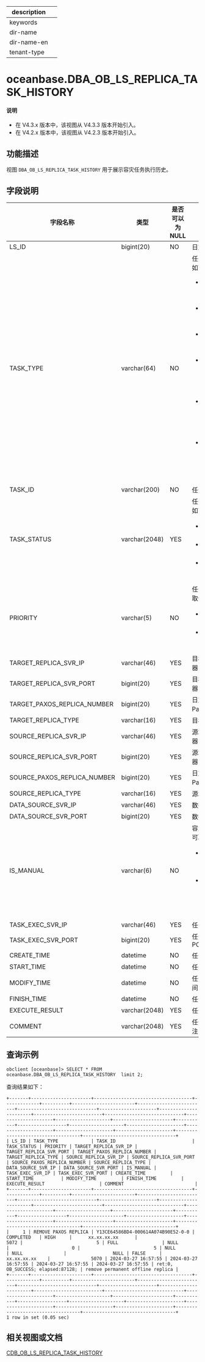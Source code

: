 |description||
|---|---|
|keywords||
|dir-name||
|dir-name-en||
|tenant-type||

# oceanbase.DBA_OB_LS_REPLICA_TASK_HISTORY

<main id="notice" type='explain'>
  <h4>说明</h4>
  <ul><li>在 V4.3.x 版本中，该视图从 V4.3.3 版本开始引入。</li><li>在 V4.2.x 版本中，该视图从 V4.2.3 版本开始引入。</li></ul>
</main>

## 功能描述

视图 `DBA_OB_LS_REPLICA_TASK_HISTORY` 用于展示容灾任务执行历史。

## 字段说明

| **字段名称** | **类型** | **是否可以为 NULL** | **描述** |
| --- | --- | --- | --- |
| LS_ID | bigint(20) | NO | 日志流 ID |
| TASK_TYPE | varchar(64) | NO | 任务类型，取值如下：<ul><li>`MIGRATE REPLICA`：迁移副本</li><li>`ADD REPLICA`：增加副本</li><li>`TYPE TRANSFORM`：副本类型转换</li><li>`REMOVE PAXOS REPLICA`：删除 Paxos 成员副本</li><li>`REMOVE NON PAXOS REPLICA`：删除非 Paxos 成员副本</li><li>`MODIFY PAXOS REPLICA NUMBER`：修改法定副本数</li></ul>|
| TASK_ID | varchar(200) | NO | 任务 ID |
| TASK_STATUS | varchar(2048) | YES | 任务状态，取值如下：<ul><li>`INPROGRESS`：调度运行中</li><li>`COMPLETED`：任务完成</li><li>`CANCELED` ：任务取消</li></ul>|
| PRIORITY | varchar(5) | NO | 任务优先级，可取值：<ul><li>`LOW`：低优先级的任务</li><li>`HIGH`：高优先级的任务</li></ul>|
| TARGET_REPLICA_SVR_IP | varchar(46) | YES | 目标副本所在机器 IP |
| TARGET_REPLICA_SVR_PORT | bigint(20) | YES | 目标副本所在机器 PORT |
| TARGET_PAXOS_REPLICA_NUMBER | bigint(20) | YES | 日志流目标法定 Paxos 副本数量 |
| TARGET_REPLICA_TYPE | varchar(16) | YES | 目标副本类型 |
| SOURCE_REPLICA_SVR_IP | varchar(46) | YES | 源端副本所在机器 IP |
| SOURCE_REPLICA_SVR_PORT | bigint(20) | YES | 源端副本所在机器 PORT |
| SOURCE_PAXOS_REPLICA_NUMBER | bigint(20) | YES | 日志流原法定 Paxos 副本数量 |
| SOURCE_REPLICA_TYPE | varchar(16) | YES | 源端副本类型 |
| DATA_SOURCE_SVR_IP | varchar(46) | YES | 数据源 IP |
| DATA_SOURCE_SVR_PORT | bigint(20) | YES | 数据源 PORT |
| IS_MANUAL | varchar(6) | NO | 容灾任务来源，可取值：<ul><li>`TRUE`：表示手动运维命令触发的容灾任务</li><li>`FALSE`：默认值，表示 RS 层容灾自动生成的容灾任务</li></ul>|
| TASK_EXEC_SVR_IP | varchar(46) | YES | 任务执行机器 IP |
| TASK_EXEC_SVR_PORT | bigint(20) | YES | 任务执行机器 PORT |
| CREATE_TIME | datetime | NO | 任务生成时间 |
| START_TIME | datetime | NO | 任务调度时间 |
| MODIFY_TIME | datetime | NO | 任务状态更新时间 |
| FINISH_TIME | datetime | NO | 任务结束时间 |
| EXECUTE_RESULT | varchar(2048) | YES | 任务执行结果 |
| COMMENT | varchar(2048) | YES | 任务生成原因备注 |

## 查询示例

```shell
obclient [oceanbase]> SELECT * FROM oceanbase.DBA_OB_LS_REPLICA_TASK_HISTORY  limit 2;
```

查询结果如下：

```shell
+-------+----------------------+------------------------------------+-------------+----------+-----------------------+-------------------------+-----------------------------+---------------------+-----------------------+-------------------------+-----------------------------+---------------------+--------------------+----------------------+-----------+------------------+--------------------+---------------------+---------------------+---------------------+---------------------+-----------------------------------+----------------------------------+
| LS_ID | TASK_TYPE            | TASK_ID                            | TASK_STATUS | PRIORITY | TARGET_REPLICA_SVR_IP | TARGET_REPLICA_SVR_PORT | TARGET_PAXOS_REPLICA_NUMBER | TARGET_REPLICA_TYPE | SOURCE_REPLICA_SVR_IP | SOURCE_REPLICA_SVR_PORT | SOURCE_PAXOS_REPLICA_NUMBER | SOURCE_REPLICA_TYPE | DATA_SOURCE_SVR_IP | DATA_SOURCE_SVR_PORT | IS_MANUAL | TASK_EXEC_SVR_IP | TASK_EXEC_SVR_PORT | CREATE_TIME         | START_TIME          | MODIFY_TIME         | FINISH_TIME         | EXECUTE_RESULT                    | COMMENT                          |
+-------+----------------------+------------------------------------+-------------+----------+-----------------------+-------------------------+-----------------------------+---------------------+-----------------------+-------------------------+-----------------------------+---------------------+--------------------+----------------------+-----------+------------------+--------------------+---------------------+---------------------+---------------------+---------------------+-----------------------------------+----------------------------------+
|     1 | REMOVE PAXOS REPLICA | Y13CE64586BD4-000614A074B90E52-0-0 | COMPLETED   | HIGH     |      xx.xx.xx.xx      |                    5072 |                           5 | FULL                | NULL                  |                       0 |                           5 | NULL                | NULL               |                 NULL | FALSE     |   xx.xx.xx.xx    |               5070 | 2024-03-27 16:57:55 | 2024-03-27 16:57:55 | 2024-03-27 16:57:55 | 2024-03-27 16:57:55 | ret:0, OB_SUCCESS; elapsed:87128; | remove permanent offline replica |
+-------+----------------------+------------------------------------+-------------+----------+-----------------------+-------------------------+-----------------------------+---------------------+-----------------------+-------------------------+-----------------------------+---------------------+--------------------+----------------------+-----------+------------------+--------------------+---------------------+---------------------+---------------------+---------------------+-----------------------------------+----------------------------------+
1 row in set (0.05 sec)
```

## 相关视图或文档

[CDB_OB_LS_REPLICA_TASK_HISTORY](9950.o-cdb_ob_ls_replica_task_history-of-sys-tenant.md)